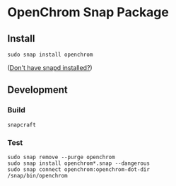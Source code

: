 # OpenChrom Snap Package

## Install

    sudo snap install openchrom

([Don't have snapd installed?](https://snapcraft.io/docs/core/install))

## Development

### Build
    snapcraft

### Test
    sudo snap remove --purge openchrom
    sudo snap install openchrom*.snap --dangerous
    sudo snap connect openchrom:openchrom-dot-dir
    /snap/bin/openchrom
